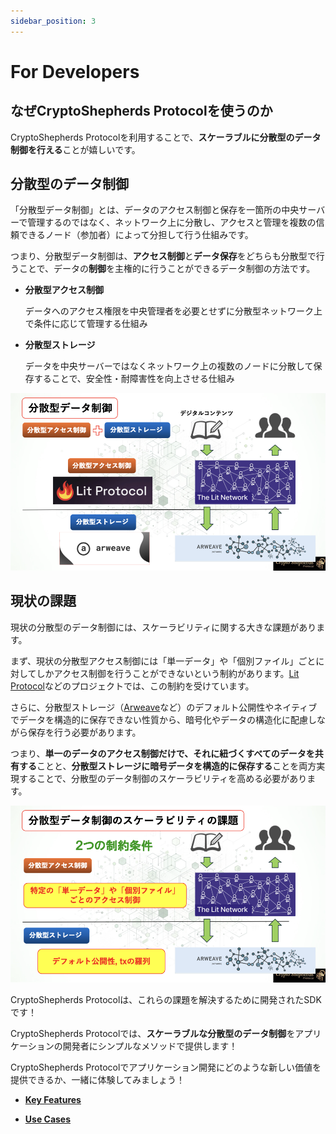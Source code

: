 ```yaml
---
sidebar_position: 3
---
```


# For Developers

## なぜCryptoShepherds Protocolを使うのか

CryptoShepherds Protocolを利用することで、**スケーラブルに分散型のデータ制御を行える**ことが嬉しいです。


## 分散型のデータ制御

「分散型データ制御」とは、データのアクセス制御と保存を一箇所の中央サーバーで管理するのではなく、ネットワーク上に分散し、アクセスと管理を複数の信頼できるノード（参加者）によって分担して行う仕組みです。

つまり、分散型データ制御は、**アクセス制御**と**データ保存**をどちらも分散型で行うことで、データの**制御**を主権的に行うことができるデータ制御の方法です。

- **分散型アクセス制御**

    データへのアクセス権限を中央管理者を必要とせずに分散型ネットワーク上で条件に応じて管理する仕組み


- **分散型ストレージ**

    データを中央サーバーではなくネットワーク上の複数のノードに分散して保存することで、安全性・耐障害性を向上させる仕組み


![alt text](./images/image_data_control.png)


## 現状の課題

現状の分散型のデータ制御には、スケーラビリティに関する大きな課題があります。

まず、現状の分散型アクセス制御には「単一データ」や「個別ファイル」ごとに対してしかアクセス制御を行うことができないという制約があります。[Lit Protocol](https://litprotocol.com/)などのプロジェクトでは、この制約を受けています。

さらに、分散型ストレージ（[Arweave](https://www.arweave.org/)など）のデフォルト公開性やネイティブでデータを構造的に保存できない性質から、暗号化やデータの構造化に配慮しながら保存を行う必要があります。


つまり、**単一のデータのアクセス制御だけで、それに紐づくすべてのデータを共有する**ことと、**分散型ストレージに暗号データを構造的に保存する**ことを両方実現することで、分散型のデータ制御のスケーラビリティを高める必要があります。

![alt text](./images/image_data_control_problem.png)



CryptoShepherds Protocolは、これらの課題を解決するために開発されたSDKです！

CryptoShepherds Protocolでは、**スケーラブルな分散型のデータ制御**をアプリケーションの開発者にシンプルなメソッドで提供します！

CryptoShepherds Protocolでアプリケーション開発にどのような新しい価値を提供できるか、一緒に体験してみましょう！

- [**Key Features**](./key-features.md)

- [**Use Cases**](./use-cases.md)


